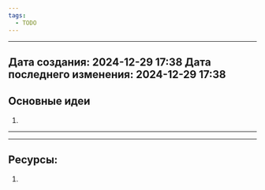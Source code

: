 ```yaml
---
tags:
  - TODO
---
```

---
Дата создания: 2024-12-29 17:38
Дата последнего изменения: 2024-12-29 17:38
---
## Основные идеи
1) 
---


---
## Ресурсы:
1) 
